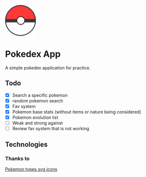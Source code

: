 <img src="./assets/icon.png" height='100' width='100' alt='pokedex'/>

# Pokedex App

A simple pokedex application for practice.

## Todo

- [x] Search a specific pokemon
- [x] random pokemon search
- [x] Fav system
- [x] Pokemon base stats (without items or nature being considered)
- [x] Pokemon evolution list
- [ ] Weak and strong against
- [ ] Review fav system that is not working

## Technologies

### Thanks to

[Pokemon types svg icons](https://github.com/duiker101/pokemon-type-svg-icons)

<!--
https://dribbble.com/shots/14500564-Pokedex
https://dribbble.com/shots/17332968-Pok-dex-Apps-Design-Exploration
https://dribbble.com/shots/16833947-Mobile-Pokedex-App-Design-Exploration
https://dribbble.com/shots/15424778-Pokedex-Mobile/attachments/7192687?mode=media
https://dribbble.com/shots/13866917-Pok-dex-Redesign
https://www.linkedin.com/feed/update/urn:li:activity:6711798182118006784/
https://pokeapi.co/
https://github.com/rodcordeiro/pokemon/blob/master/pokemon.ts


https://www.reddit.com/r/dailyprogrammer/comments/5961a5/20161024_challenge_289_easy_its_super_effective/
https://pokemondb.net/type
https://pokemondb.net/type/dual
 -->
